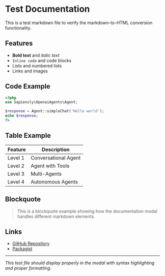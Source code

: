 # Test Documentation

This is a test markdown file to verify the markdown-to-HTML conversion functionality.

## Features

- **Bold text** and *italic text*
- `Inline code` and code blocks
- Lists and numbered lists
- Links and images

## Code Example

```php
<?php
use Sapiensly\OpenaiAgents\Agent;

$response = Agent::simpleChat('Hello world');
echo $response;
?>
```

## Table Example

| Feature | Description |
|---------|-------------|
| Level 1 | Conversational Agent |
| Level 2 | Agent with Tools |
| Level 3 | Multi-Agents |
| Level 4 | Autonomous Agents |

## Blockquote

> This is a blockquote example showing how the documentation modal handles different markdown elements.

## Links

- [GitHub Repository](https://github.com/sapiensly/openai-agents)
- [Packagist](https://packagist.org/packages/sapiensly/openai-agents)

---

*This test file should display properly in the modal with syntax highlighting and proper formatting.* 